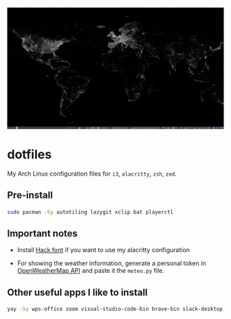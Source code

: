 ![](screenshot.png)

# dotfiles

My Arch Linux configuration files for `i3`, `alacritty`, `zsh`, `zed`.

## Pre-install

```zsh
sudo pacman -Sy autotiling lazygit xclip bat playerctl
```

## Important notes

- Install [Hack font](https://github.com/ryanoasis/nerd-fonts) if you want to use my alacritty configuration

- For showing the weather information, generate a personal token in [OpenWeatherMap API](https://openweathermap.org/api) and paste it the `meteo.py` file.

## Other useful apps I like to install

```bash
yay -Sy wps-office zoom visual-studio-code-bin brave-bin slack-desktop spotify emocli ttf-jetbrains-mono aws-session-manager-plugin ttf-twemoji ttf-wps-fonts apple-fonts pomodorolm-bin
```
